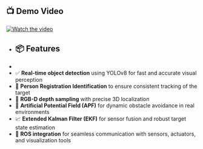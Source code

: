 ## 📺 Demo Video
[![Watch the video](https://img.youtube.com/vi/XmE5XEWcFyk/maxresdefault.jpg)](https://www.youtube.com/watch?v=XmE5XEWcFyk)


- ## 📦 Features
- 
- ✅ **Real-time object detection** using YOLOv8 for fast and accurate visual perception
- 🧍 **Person Registration Identification** to ensure consistent tracking of the target
- 📡 **RGB-D depth sampling** with precise 3D localization
- 🧲 **Artificial Potential Field (APF)** for dynamic obstacle avoidance in real environments
- 📈 **Extended Kalman Filter (EKF)** for sensor fusion and robust target state estimation
- 🔄 **ROS integration** for seamless communication with sensors, actuators, and visualization tools
